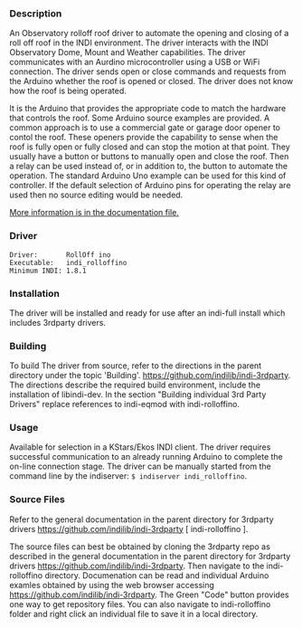 ### Description

An Observatory rolloff roof driver to automate the opening and closing of a roll off roof in the INDI environment. The driver interacts with the INDI Observatory Dome, Mount and Weather capabilities. The driver communicates with an Aurdino microcontroller using a USB or WiFi connection. The driver sends open or close commands and requests from the Arduino whether the roof is opened or closed. The driver does not know how the roof is being operated.

It is the Arduino that provides the appropriate code to match the hardware that controls the roof. Some Arduino source examples are provided. A common approach is to use a commercial gate or garage door opener to contol the roof. These openers provide the capability to sense when the roof is fully open or fully closed and can stop the motion at that point. They usually have a button or buttons to manually open and close the roof. Then a relay can be used instead of, or in addition to, the button to automate the operation. The standard Arduino Uno example can be used for this kind of controller. If the default selection of Arduino pins for operating the relay are used then no source editing would be needed.

[More information is in the documentation file.](doc/rolloffino.md)

### Driver
```
Driver:       RollOff ino
Executable:   indi_rolloffino
Minimum INDI: 1.8.1
```

### Installation

The driver will be installed and ready for use after an indi-full install which includes 3rdparty drivers.

### Building

To build The driver from source, refer to the directions in the parent directory under the topic 'Building'.  https://github.com/indilib/indi-3rdparty. The directions describe the required build environment, include the installation of libindi-dev. In the section "Building individual 3rd Party Drivers" replace references to indi-eqmod with indi-rolloffino. 

### Usage

Available for selection in a KStars/Ekos INDI client. The driver requires successful communication to an already running Arduino to complete the on-line connection stage. The driver can be manually started from the command line by the indiserver:
`$ indiserver indi_rolloffino`.

### Source Files

Refer to the general documentation in the parent directory for 3rdparty drivers https://github.com/indilib/indi-3rdparty [ indi-rolloffino ].

The source files can best be obtained by cloning the 3rdparty repo as described in the general documentation in the parent directory for 3rdparty drivers https://github.com/indilib/indi-3rdparty. Then navigate to the indi-rolloffino directory. Documenation can be read and individual Arduino examles obtained by using the web browser accessing https://github.com/indilib/indi-3rdparty. The Green "Code" button provides one way to get repository files. You can also navigate to indi-rolloffino folder and right click an individual file to save it in a local directory.
